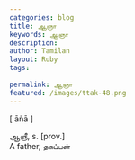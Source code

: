 ```yaml
---
categories: blog
title: ஆஞா
keywords: ஆஞா
description: 
author: Tamilan
layout: Ruby
tags: 
 
permalink: ஆஞா
featured: /images/ttak-48.png
---
```

  
[ āñā ]  
  
ஆஞீ, s. [prov.]  
A father, தகப்பன்